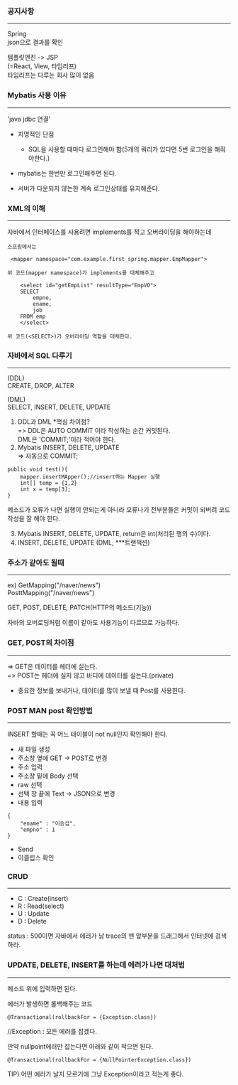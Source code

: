 ### 공지사항

---

Spring  
json으로 결과를 확인

템플릿엔진 -> JSP  
(=React, View, 타임리프)  
타임리프는 다루는 회사 많이 없음

### Mybatis 사용 이유

---

'java jdbc 연결'

- 치명적인 단점

  - SQL을 사용할 때마다 로그인해야 함(5개의 쿼리가 있다면 5번 로그인을 해줘야한다.)

- mybatis는 한번만 로그인해주면 된다.
- 서버가 다운되지 않는한 계속 로그인상태를 유지해준다.

### XML의 이해

---

자바에서 인터페이스를 사용려면 implements를 적고 오버라이딩을 해야하는데

```
스프링에서는

 <mapper namespace="com.example.first_spring.mapper.EmpMapper">

위 코드(mapper namespace)가 implements를 대체해주고

	<select id="getEmpList" resultType="EmpVO">
	SELECT
		empno,
		ename,
		job
	FROM emp
	</select>

위 코드(<SELECT>)가 오버라이딩 역할을 대체한다.
```

### 자바에서 SQL 다루기

---

(DDL)  
CREATE, DROP, ALTER

(DML)  
SELECT, INSERT, DELETE, UPDATE

1. DDL과 DML \*핵심 차이점?  
   => DDL은 AUTO COMMIT 이라 작성하는 순간 커밋된다.  
    DML은 'COMMIT;'이라 적어야 한다.
2. Mybatis INSERT, DELETE, UPDATE  
   => 자동으로 COMMIT;

```
public void test(){
    mapper.insertMApper();//insert하는 Mapper 실행
    int[] temp = {1,2}
    int x = temp[3];
}
```

메소드가 오류가 나면 실행이 안되는게 아니라
오류나기 전부분들은 커밋이 되버려 코드 작성을 잘 해야 한다.

3. Mybatis INSERT, DELETE, UPDATE, return은 int(처리된 행의 수)이다.
4. INSERT, DELETE, UPDATE (DML, \*\*\*트랜잭션)

### 주소가 같아도 될때

---

ex) GetMapping("/naver/news")  
PosttMapping("/naver/news")

GET, POST, DELETE, PATCH(HTTP의 메소드(기능))

자바의 오버로딩처럼 이름이 같아도 사용기능이 다르므로 가능하다.

### GET, POST의 차이점

---

=> GET은 데이터를 헤더에 실는다.  
=> POST는 헤더에 실지 않고 바디에 데이터를 실는다.(private)

- 중요한 정보를 보내거나, 데이터를 많이 보낼 때 Post를 사용한다.

### POST MAN post 확인방법

---

INSERT 할때는 꼭 어느 테이블이 not null인지 확인해야 한다.

- 새 파일 생성
- 주소창 옆에 GET -> POST로 변경
- 주소 입력
- 주소창 밑에 Body 선택
- raw 선택
- 선택 창 끝에 Text -> JSON으로 변경
- 내용 입력

```
{
    "ename" : "이승섭",
    "empno" : 1
}
```

- Send
- 이클립스 확인

### CRUD

---

- C : Create(insert)
- R : Read(select)
- U : Update
- D : Delete

status : 500이면 자바에서 에러가 남
trace의 맨 앞부분을 드래그해서 인터넷에 검색하라.

### UPDATE, DELETE, INSERT를 하는데 에러가 나면 대처법

---

메소드 위에 입력하면 된다.

에러가 발생하면 롤백해주는 코드

```
@Transactional(rollbackFor = {Exception.class})
```

//Exception : 모든 에러를 잡겠다.

만약 nullpoint에러만 잡는다면 아래와 같이 적으면 된다.

```
@Transactional(rollbackFor = {NullPointerException.class})
```

TIP) 어떤 에러가 날지 모르기에 그냥 Exception이라고 적는게 좋다.
